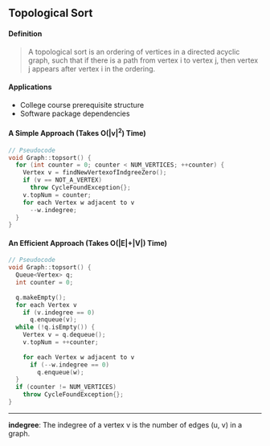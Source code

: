 ## Topological Sort

#### Definition

> A topological sort is an ordering of vertices in a directed acyclic graph, such that if there is a path from vertex i to vertex j, then vertex j appears after vertex i in the ordering.

#### Applications

- College course prerequisite structure
- Software package dependencies

#### A Simple Approach (Takes O(|v|<sup>2</sup>) Time)

```c++
// Pseudocode
void Graph::topsort() {
  for (int counter = 0; counter < NUM_VERTICES; ++counter) {
    Vertex v = findNewVertexofIndgreeZero();
    if (v == NOT_A_VERTEX)
      throw CycleFoundException{};
    v.topNum = counter;
    for each Vertex w adjacent to v
      --w.indegree;
  }
}
```

#### An Efficient Approach (Takes O(|E|+|V|) Time)

```c++
// Pseudocode
void Graph::topsort() {
  Queue<Vertex> q;
  int counter = 0;
  
  q.makeEmpty();
  for each Vertex v
    if (v.indegree == 0)
      q.enqueue(v);
  while (!q.isEmpty()) {
    Vertex v = q.dequeue();
    v.topNum = ++counter;
    
    for each Vertex w adjacent to v
      if (--w.indegree == 0)
        q.enqueue(w);
  }
  if (counter != NUM_VERTICES)
    throw CycleFoundException{};
}
```

---

**indegree**: The indegree of a vertex v is the number of edges (u, v) in a graph.